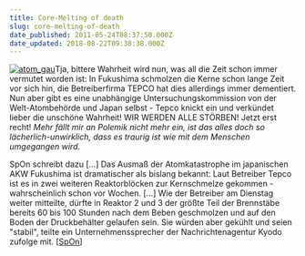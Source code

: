 ```yaml
---
title: Core-Melting of death
slug: core-melting-of-death
date_published: 2011-05-24T08:37:50.000Z
date_updated: 2018-08-22T09:38:38.000Z
---
```


[![atom_gau](//picdump.thafaker.de/2011/03/atom_gau-150x150.png)](http://picdump.thafaker.de/2011/03/atom_gau.png)Tja, bittere Wahrheit wird nun, was all die Zeit schon immer vermutet worden ist: In Fukushima schmolzen die Kerne schon lange Zeit vor sich hin, die Betreiberfirma TEPCO hat dies allerdings immer dementiert. Nun aber gibt es eine unabhängige Untersuchungskommission von der Welt-Atombehörde und Japan selbst - Tepco knickt ein und verkündet lieber die unschöne Wahrheit! WIR WERDEN ALLE STÖRBEN! Jetzt erst recht! *Mehr fällt mir an Polemik nicht mehr ein, ist das alles doch so lächerlich-unwirklich, dass es traurig ist wie mit dem Menschen umgegangen wird.*

SpOn schreibt dazu [...] Das Ausmaß der Atomkatastrophe im japanischen AKW Fukushima ist dramatischer als bislang bekannt: Laut Betreiber Tepco ist es in zwei weiteren Reaktorblöcken zur Kernschmelze gekommen - wahrscheinlich schon vor Wochen. [...] Wie der Betreiber am Dienstag weiter mitteilte, dürfte in Reaktor 2 und 3 der größte Teil der Brennstäbe bereits 60 bis 100 Stunden nach dem Beben geschmolzen und auf den Boden der Druckbehälter gelaufen sein. Sie würden aber gekühlt und seien "stabil", teilte ein Unternehmenssprecher der Nachrichtenagentur Kyodo zufolge mit. [[SpOn](http://www.spiegel.de/panorama/0,1518,764463,00.html#ref=rss)]
